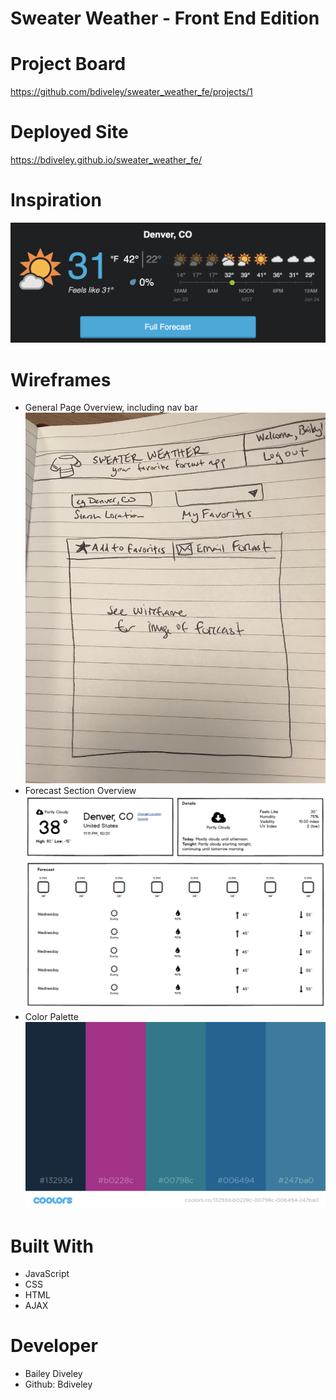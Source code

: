 # Sweater Weather - Front End Edition

# Project Board
https://github.com/bdiveley/sweater_weather_fe/projects/1

# Deployed Site
https://bdiveley.github.io/sweater_weather_fe/

# Inspiration
![alt text](wunderground.png)

# Wireframes
* General Page Overview, including nav bar
![alt text](wireframe.png)
* Forecast Section Overview
![alt text](forecast_image.png)
* Color Palette
![alt text](palette.png)

# Built With
* JavaScript
* CSS
* HTML
* AJAX

# Developer
* Bailey Diveley
* Github: Bdiveley
